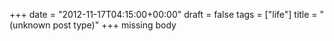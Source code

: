+++
date = "2012-11-17T04:15:00+00:00"
draft = false
tags = ["life"]
title = "(unknown post type)"
+++
missing body
